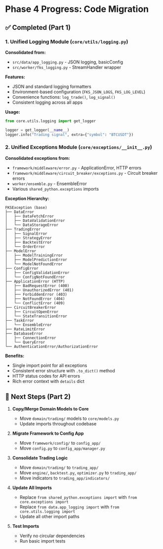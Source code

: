 # Phase 4 Progress: Code Migration

## ✅ Completed (Part 1)

### 1. Unified Logging Module (`core/utils/logging.py`)
**Consolidated from:**
- `src/data/app_logging.py` - JSON logging, basicConfig
- `src/worker/fks_logging.py` - StreamHandler wrapper

**Features:**
- JSON and standard logging formatters
- Environment-based configuration (`FKS_JSON_LOGS`, `FKS_LOG_LEVEL`)
- Convenience functions: `log_trade()`, `log_signal()`
- Consistent logging across all apps

**Usage:**
```python
from core.utils.logging import get_logger

logger = get_logger(__name__)
logger.info("Trading signal", extra={"symbol": "BTCUSDT"})
```

### 2. Unified Exceptions Module (`core/exceptions/__init__.py`)
**Consolidated exceptions from:**
- `framework/middleware/error.py` - ApplicationError, HTTP errors
- `framework/middleware/circuit_breaker/exceptions.py` - Circuit breaker errors
- `worker/ensemble.py` - EnsembleError
- Various `shared_python.exceptions` imports

**Exception Hierarchy:**
```
FKSException (base)
├── DataError
│   ├── DataFetchError
│   ├── DataValidationError
│   └── DataStorageError
├── TradingError
│   ├── SignalError
│   ├── StrategyError
│   ├── BacktestError
│   └── OrderError
├── ModelError
│   ├── ModelTrainingError
│   ├── ModelPredictionError
│   └── ModelNotFoundError
├── ConfigError
│   ├── ConfigValidationError
│   └── ConfigNotFoundError
├── ApplicationError (HTTP)
│   ├── BadRequestError (400)
│   ├── UnauthorizedError (401)
│   ├── ForbiddenError (403)
│   ├── NotFoundError (404)
│   └── ConflictError (409)
├── CircuitBreakerError
│   ├── CircuitOpenError
│   └── StateTransitionError
├── TaskError
│   └── EnsembleError
├── RateLimitError
├── DatabaseError
│   ├── ConnectionError
│   └── QueryError
└── AuthenticationError/AuthorizationError
```

**Benefits:**
- Single import point for all exceptions
- Consistent error structure with `.to_dict()` method
- HTTP status codes for API errors
- Rich error context with `details` dict

## 🔄 Next Steps (Part 2)

1. **Copy/Merge Domain Models to Core**
   - Move `domain/trading/` models to `core/models.py`
   - Update imports throughout codebase

2. **Migrate Framework to Config App**
   - Move `framework/config/` to `config_app/`
   - Move `config.py` to `config_app/manager.py`

3. **Consolidate Trading Logic**
   - Move `domain/trading/` to `trading_app/`
   - Move `engine/`, `backtest.py`, `optimizer.py` to `trading_app/`
   - Move indicators to `trading_app/indicators/`

4. **Update All Imports**
   - Replace `from shared_python.exceptions import` with `from core.exceptions import`
   - Replace `from data.app_logging import` with `from core.utils.logging import`
   - Update all other import paths

5. **Test Imports**
   - Verify no circular dependencies
   - Run basic import tests
